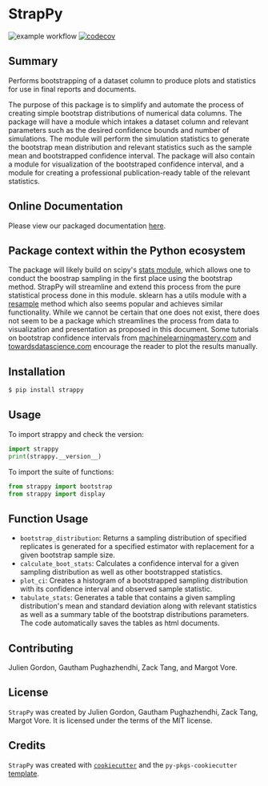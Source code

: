 # StrapPy

![example workflow](https://github.com/UBC-MDS/strappy/actions/workflows/ci-cd.yml/badge.svg)
[![codecov](https://codecov.io/gh/UBC-MDS/strappy/branch/main/graph/badge.svg?token=ufgX4eYuYU)](https://codecov.io/gh/UBC-MDS/strappy)

## Summary

Performs bootstrapping of a dataset column to produce plots and statistics for use in final reports and documents.

The purpose of this package is to simplify and automate the process of creating simple bootstrap distributions of numerical data columns. The package will have a module which intakes a dataset column and relevant parameters such as the desired confidence bounds and number of simulations. The module will perform the simulation statistics to generate the bootstrap mean distribution and relevant statistics such as the sample mean and bootstrapped confidence interval. The package will also contain a module for visualization of the bootstraped confidence interval, and a module for creating a professional publication-ready table of the relevant statistics.

## Online Documentation

Please view our packaged documentation [here](https://strappy-bootstrapping-made-easy.readthedocs.io/en/latest/index.html).

## Package context within the Python ecosystem

The package will likely build on scipy's [stats module](https://docs.scipy.org/doc/scipy/reference/stats.html), which allows one to conduct the boostrap sampling in the first place using the bootstrap method. StrapPy will streamline and extend this process from the pure statistical process done in this module. sklearn has a utils module with a [resample](https://scikit-learn.org/stable/modules/generated/sklearn.utils.resample.html) method which also seems popular and achieves similar functionality. While we cannot be certain that one does not exist, there does not seem to be a package which streamlines the process from data to visualization and presentation as proposed in this document. Some tutorials on bootstrap confidence intervals from [machinelearningmastery.com](https://machinelearningmastery.com/calculate-bootstrap-confidence-intervals-machine-learning-results-python/) and [towardsdatascience.com](https://towardsdatascience.com/bootstrapping-using-python-and-r-b112bb4a969e) encourage the reader to plot the results manually.


## Installation

```bash
$ pip install strappy
```

## Usage

To import strappy and check the version:

```python
import strappy
print(strappy.__version__)
```

To import the suite of functions:

```python
from strappy import bootstrap
from strappy import display
```

## Function Usage

- `bootstrap_distribution`: Returns a sampling distribution of specified replicates is generated for a specified estimator with replacement for a given bootstrap sample size.  
- `calculate_boot_stats`: Calculates a confidence interval for a given sampling distribution as well as other bootstrapped statistics.  
- `plot_ci`: Creates a histogram of a bootstrapped sampling distribution with its confidence interval and observed sample statistic.  
- `tabulate_stats`: Generates a table that contains a given sampling distribution's mean and standard deviation along with relevant statistics as well as a summary table of the bootstrap distributions parameters. The code automatically saves the tables as html documents.

## Contributing
Julien Gordon, Gautham Pughazhendhi, Zack Tang, and Margot Vore.

## License

`StrapPy` was created by Julien Gordon, Gautham Pughazhendhi, Zack Tang, Margot Vore. It is licensed under the terms of the MIT license.

## Credits

`StrapPy` was created with [`cookiecutter`](https://cookiecutter.readthedocs.io/en/latest/) and the `py-pkgs-cookiecutter` [template](https://github.com/py-pkgs/py-pkgs-cookiecutter).
